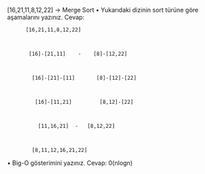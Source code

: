 [16,21,11,8,12,22] -> Merge Sort
•	Yukarıdaki dizinin sort türüne göre aşamalarını yazınız.
Cevap:	

	      [16,21,11,8,12,22] 

	              

	       [16]-[21,11]    -    [8]-[12,22]

	         

	        [16]-[21]-[11]       [8]-[12]-[22]

	       

	         [16]-[11,21]         [8,12]-[22]

	         

	          [11,16,21]  -   [8,12,22]

	           

	        [8,11,12,16,21,22]

	

•	Big-O gösterimini yazınız.
Cevap: 0(nlogn)
